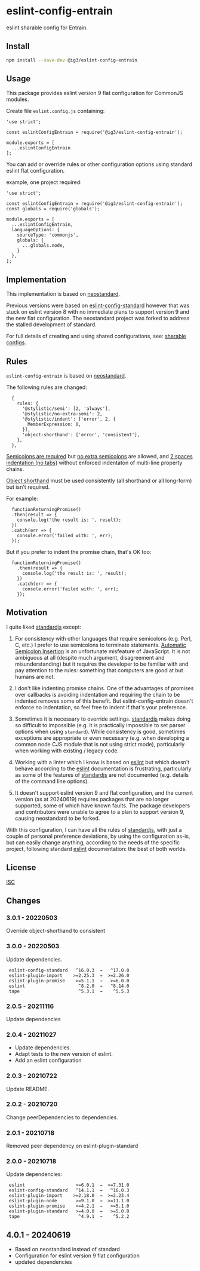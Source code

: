 # eslint-config-entrain

eslint sharable config for Entrain.

## Install

```bash
npm install --save-dev @ig3/eslint-config-entrain
```

## Usage

This package provides eslint version 9 flat configuration for CommonJS
modules.

Create file `eslint.config.js` containing:

```
'use strict';

const eslintConfigEntrain = require('@ig3/eslint-config-entrain');

module.exports = [
  ...eslintConfigEntrain
];
```

You can add or override rules or other configuration options using standard
eslint flat configuration.

example, one project required:

```
'use strict';

const eslintConfigEntrain = require('@ig3/eslint-config-entrain');
const globals = require('globals');

module.exports = [
  ...eslintConfigEntrain,
  languageOptions: {
    sourceType: 'commonjs',
    globals: {
      ...globals.node,
    }
  },
];
```

## Implementation
This implementation is based on
[neostandard](https://www.npmjs.com/package/neostandard).

Previous versions were based on
[eslint-config-standard](https://www.npmjs.com/package/eslint-config-standard)
however that was stuck on eslint version 8 with no immediate plans to
support version 9 and the new flat configuration. The neostandard project
was forked to address the stalled development of standard.

For full details of creating and using shared configurations, see: 
[sharable configs](http://eslint.org/docs/developer-guide/shareable-configs).


## Rules

`eslint-config-entrain` is based on
[neostandard](https://www.npmjs.com/package/neostandard).

The following rules are changed:

```
  {
    rules: {
      '@stylistic/semi': [2, 'always'],
      '@stylistic/no-extra-semi': 2,
      '@stylistic/indent': ['error', 2, {
        MemberExpression: 0,
      }],
      'object-shorthand': ['error', 'consistent'],
    },
  },
```

[Semicolons are required](https://eslint.style/rules/default/semi)
but [no extra semicolons](https://eslint.style/rules/default/no-extra-semi)
are allowed, and
[2 spaces indentation (no tabs)](https://eslint.style/rules/default/indent)
without enforced indentaton of multi-line property chains.

[Object shorthand](https://eslint.org/docs/rules/object-shorthand) must be
used consistently (all shorthand or all long-form) but isn't required.

For example:

```
  functionReturningPromise()
  .then(result => {
    console.log('the result is: ', result);
  })
  .catch(err => {
    console.error('failed with: ', err);
  });
```

But if you prefer to indent the promise chain, that's OK too:

```
  functionReturningPromise()
    .then(result => {
      console.log('the result is: ', result);
    })
    .catch(err => {
      console.error('failed with: ', err);
    });
```

## Motivation

I quite liked [standardjs](https://standardjs.com/) except:

 1. For consistency with other languages that require semicolons (e.g. Perl,
    C, etc.) I prefer to use semicolons to terminate statements. [Automatic
    Semicolon
    Insertion](http://www.ecma-international.org/ecma-262/5.1/#sec-7.9) is
    an unfortunate misfeature of JavaScript. It is not ambiguous at all
    (despite much argument, disagreement and misunderstanding) but it
    requires the developer to be familiar with and pay attention to the
    rules: something that computers are good at but humans are not.

 2. I don't like indenting promise chains. One of the advantages of promises
    over callbacks is avoiding indentation and requiring the chain to be
    indented removes some of this benefit. But eslint-config-entrain doesn't
    enforce no indentation, so feel free to indent if that's your
    preference.

 3. Sometimes it is necessary to override settings.
    [standardjs](https://standardjs.com/) makes doing so difficult to
    impossible (e.g. it is practically impossible to set parser options when
    using `standard`). While consistency is good, sometimes exceptions are
    appropriate or even necessary (e.g. when developing a common node CJS
    module that is not using strict mode), particularly when working with
    existing / legacy code. 

 4. Working with a linter which I know is based on
    [eslint](https://eslint.org) but which doesn't behave according to the
    [eslint](https://eslint.org) documentation is frustrating, particularly
    as some of the features of [standardjs](https://standardjs.com) are not
    documented (e.g. details of the command line options).

 5. It doesn't support eslint version 9 and flat configuration, and the
    current version (as at 20240619) requires packages that are no longer
    supported, some of which have known faults. The package developers and
    contributors were unable to agree to a plan to support version 9,
    causing neostandard to be forked.

With this configuration, I can have all the rules of
[standardjs](https://standardjs.org), with just a couple of personal
preference deviations, by using the configuration as-is, but can easily
change anything, according to the needs of the specific project, following
standard [eslint](https://eslint.org) documentation: the best of both
worlds.

## License

[ISC](LICENSE.md)

## Changes
### 3.0.1 - 20220503

Override object-shorthand to consistent

### 3.0.0 - 20220503

Update dependencies.

```
 eslint-config-standard   ^16.0.3  →   ^17.0.0     
 eslint-plugin-import    >=2.25.3  →  >=2.26.0     
 eslint-plugin-promise    >=5.1.1  →   >=6.0.0     
 eslint                    ^8.2.0  →   ^8.14.0     
 tape                      ^5.3.1  →    ^5.5.3     
```

### 2.0.5 - 20211116
Update dependencies

### 2.0.4 - 20211027

* Update dependencies.
* Adapt tests to the new version of eslint.
* Add an eslint configuration

### 2.0.3 - 20210722

Update README.

### 2.0.2 - 20210720

Change peerDependencies to dependencies.

### 2.0.1 - 20210718

Removed peer dependency on eslint-plugin-standard

### 2.0.0 - 20210718

Update dependencies:

```
 eslint                   >=6.0.1  →  >=7.31.0
 eslint-config-standard   ^14.1.1  →   ^16.0.3
 eslint-plugin-import    >=2.18.0  →  >=2.23.4
 eslint-plugin-node       >=9.1.0  →  >=11.1.0
 eslint-plugin-promise    >=4.2.1  →   >=5.1.0
 eslint-plugin-standard   >=4.0.0  →   >=5.0.0
 tape                      ^4.9.1  →    ^5.2.2
```

## 4.0.1 - 20240619
 * Based on neostandard instead of standard
 * Configuration for eslint version 9 flat configuration
 * updated dependencies
